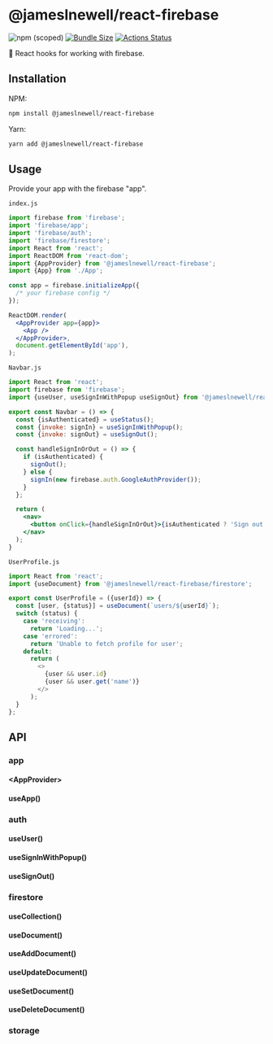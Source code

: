 # @jameslnewell/react-firebase

![npm (scoped)](https://img.shields.io/npm/v/@jameslnewell/react-firebase.svg)
[![Bundle Size](https://badgen.net/bundlephobia/minzip/@jameslnewell/react-firebase)](https://bundlephobia.com/result?p=@jameslnewell/react-firebase)
[![Actions Status](https://github.com/jameslnewell/react/workflows/main/badge.svg)](https://github.com/jameslnewell/react/actions)

🎣 React hooks for working with firebase.

## Installation

NPM:

```bash
npm install @jameslnewell/react-firebase
```

Yarn:

```bash
yarn add @jameslnewell/react-firebase
```

## Usage

Provide your app with the firebase "app".

`index.js`

```jsx
import firebase from 'firebase';
import 'firebase/app';
import 'firebase/auth';
import 'firebase/firestore';
import React from 'react';
import ReactDOM from 'react-dom';
import {AppProvider} from '@jameslnewell/react-firebase';
import {App} from './App';

const app = firebase.initializeApp({
  /* your firebase config */
});

ReactDOM.render(
  <AppProvider app={app}>
    <App />
  </AppProvider>,
  document.getElementById('app'),
);
```

`Navbar.js`

```jsx
import React from 'react';
import firebase from 'firebase';
import {useUser, useSignInWithPopup useSignOut} from '@jameslnewell/react-firebase/auth';

export const Navbar = () => {
  const {isAuthenticated} = useStatus();
  const {invoke: signIn} = useSignInWithPopup();
  const {invoke: signOut} = useSignOut();

  const handleSignInOrOut = () => {
    if (isAuthenticated) {
      signOut();
    } else {
      signIn(new firebase.auth.GoogleAuthProvider());
    }
  };

  return (
    <nav>
      <button onClick={handleSignInOrOut}>{isAuthenticated ? 'Sign out' : Sign in}</button>
    </nav>
  );
}
```

`UserProfile.js`

```js
import React from 'react';
import {useDocument} from '@jameslnewell/react-firebase/firestore';

export const UserProfile = ({userId}) => {
  const [user, {status}] = useDocument(`users/${userId}`);
  switch (status) {
    case 'receiving':
      return 'Loading...';
    case 'errored':
      return 'Unable to fetch profile for user';
    default:
      return (
        <>
          {user && user.id}
          {user && user.get('name')}
        </>
      );
  }
};
```

## API

### app

#### &lt;AppProvider&gt;

#### useApp()

### auth

#### useUser()

#### useSignInWithPopup()

#### useSignOut()

### firestore

#### useCollection()

#### useDocument()

#### useAddDocument()

#### useUpdateDocument()

#### useSetDocument()

#### useDeleteDocument()

### storage
